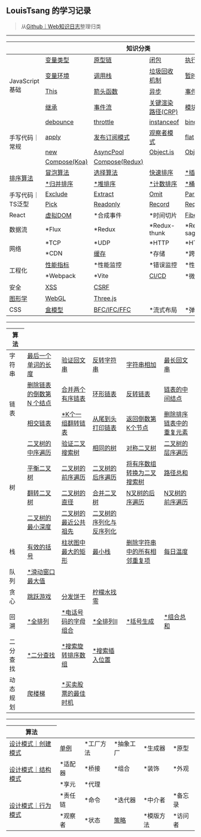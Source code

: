 <link href="./style.css" rel="stylesheet" />

## LouisTsang 的学习记录
> 从[Github｜Web知识日志](https://github.com/LouisTsang-jk/Learn-Web)整理归类

---

<table>
    <thead>
        <tr>
            <th colspan="6">知识分类</th>
        </tr>
    </thead>
    <tbody>
        <tr>
            <td rowspan="4">JavaScript基础</td>
            <td><a href="/lib/JavaScript基础/变量类型">变量类型</a></td>
            <td><a href="/lib/JavaScript基础/原型链">原型链</a></td>
            <td><a href="/lib/JavaScript基础/闭包">闭包</a></td>
            <td><a href="/lib/JavaScript基础/执行上下文">执行上下文</a></td>
            <td><a href="/lib/JavaScript基础/词法环境">词法环境</a></td>
        </tr>
        <tr>
            <td><a href="/lib/JavaScript基础/变量环境">变量环境</a></td>
            <td><a href="/lib/JavaScript基础/调用栈">调用栈</a></td>
            <td><a href="/lib/JavaScript基础/垃圾回收机制">垃圾回收机制</a></td>
            <td><a href="/lib/JavaScript基础/暂时性死区">暂时性死区</a></td>
            <td><a href="/lib/JavaScript基础/变量提升">变量提升</a></td>
        </tr>
        <tr>
            <td><a href="/lib/JavaScript基础/This">This</a></td>
            <td><a href="/lib/JavaScript基础/箭头函数">箭头函数</a></td>
            <td><a href="/lib/JavaScript基础/异步">异步</a></td>
            <td><a href="/lib/JavaScript基础/事件循环">事件循环</a></td>
            <td><a href="/lib/JavaScript基础/深克隆">深克隆</a></td>
        </tr>
        <tr>
            <td><a href="/lib/JavaScript基础/继承">继承</a></td>
            <td><a href="/lib/JavaScript基础/事件流">事件流</a></td>
            <td><a href="/lib/JavaScript基础/关键渲染路径">关键渲染路径(CRP)</a></td>
            <td><a href="/lib/JavaScript基础/模块化">模块化</a></td>
            <td><a href="/lib/JavaScript基础/内存泄露">*内存泄露</a></td>
        </tr>
        <tr>
            <td rowspan="4">手写代码｜常规</td>
            <td><a href="/lib/手写代码/常规/debounce">debounce</a></td>
            <td><a href="/lib/手写代码/常规/throttle">throttle</a></td>
            <td><a href="/lib/手写代码/常规/instanceof">instanceof</a></td>
            <td><a href="/lib/手写代码/常规/bind">bind</a></td>
            <td><a href="/lib/手写代码/常规/call">call</a></td>
        </tr>
        <tr>
            <td><a href="/lib/手写代码/常规/apply">apply</a></td>
            <td><a href="/lib/手写代码/常规/EventEmitter">发布订阅模式</a></td>
            <td><a href="/lib/手写代码/常规/Notifier">观察者模式</a></td>
            <td><a href="/lib/手写代码/常规/flat">flat</a></td>
            <td><a href="/lib/手写代码/常规/Promise">Promise</a></td>
        </tr>
        <tr>
            <td><a href="/lib/手写代码/常规/new">new</a></td>
            <td><a href="/lib/手写代码/常规/AsyncPool">AsyncPool</a></td>
            <td><a href="/lib/手写代码/常规/Object.is">Object.is</a></td>
            <td><a href="/lib/手写代码/常规/Object.create">Object.create</a></td>
            <td><a href="/lib/手写代码/常规/Object.assign">Object.assign</a></td>
        </tr>
        <tr>
            <td><a href="/lib/手写代码/常规/Compose/Koa">Compose(Koa)</a></td>
            <td><a href="/lib/手写代码/常规/Compose/Redux">Compose(Redux)</a></td>
            <td><a href="/lib/手写代码/常规/404"></a></td>
            <td><a href="/lib/手写代码/常规/404"></a></td>
            <td><a href="/lib/手写代码/常规/404"></a></td>
        </tr>
        <tr>
            <td rowspan="2"><a href="/lib/手写代码/常规/apply">排序算法</a></td>
            <td><a href="/lib/手写代码/排序/冒泡算法">冒泡算法</a></td>
            <td><a href="/lib/手写代码/排序/选择算法">选择算法</a></td>
            <td><a href="/lib/手写代码/排序/快速排序">快速排序</a></td>
            <td><a href="/lib/手写代码/排序/插入排序">*插入排序</a></td>
            <td><a href="/lib/手写代码/排序/希尔排序">*希尔排序</a></td>
        </tr>
        <tr>
            <td><a href="/lib/手写代码/排序/归并排序">*归并排序</a></td>
            <td><a href="/lib/手写代码/排序/堆排序">*堆排序</a></td>
            <td><a href="/lib/手写代码/排序/计数排序">*计数排序</a></td>
            <td><a href="/lib/手写代码/排序/桶排序">*桶排序</a></td>
            <td><a href="/lib/手写代码/排序/基数排序">*基数排序</a></td>
        </tr>
        <tr>
            <td rowspan="2">手写代码｜TS泛型</td>
            <td><a href="/lib/手写代码/TypeScript泛型/Exclude.ts">Exclude</a></td>
            <td><a href="/lib/手写代码/TypeScript泛型/Extract.ts">Extract</a></td>
            <td><a href="/lib/手写代码/TypeScript泛型/Omit.ts">Omit</a></td>
            <td><a href="/lib/手写代码/TypeScript泛型/Parameters.ts">Parameters</a></td>
            <td><a href="/lib/手写代码/TypeScript泛型/Partial.ts">Partial</a></td>
        </tr>
        <tr>
            <td><a href="/lib/手写代码/TypeScript泛型/Pick.ts">Pick</a></td>
            <td><a href="/lib/手写代码/TypeScript泛型/Readonly.ts">Readonly</a></td>
            <td><a href="/lib/手写代码/TypeScript泛型/Record.ts">Record</a></td>
            <td><a href="/lib/手写代码/TypeScript泛型/Required.ts">Required</a></td>
            <td></td>
        </tr>
        <tr>
            <td>React</td>
            <td><a href="/lib/库/React/虚拟DOM">虚拟DOM</a></td>
            <td>*合成事件</td>
            <td>*时间切片</td>
            <td><a href="/lib/库/React/Fiber">Fiber</a></td>
            <td>*Hook</td>
        </tr>
        <tr>
            <td>数据流</td>
            <td>*Flux</td>
            <td>*Redux</td>
            <td>*Redux-thunk</td>
            <td>*Redux-saga</td>
            <td>*DVA</td>
        </tr>
        <tr>
            <td rowspan="2">网络</td>
            <td>*TCP</td>
            <td>*UDP</td>
            <td>*HTTP</td>
            <td>*HTTPS</td>
            <td>*DNS</td>
        </tr>
        <tr>
            <td>*CDN</td>
            <td><a href="/lib/网络/缓存">缓存</a></td>
            <td>*存储</td>
            <td>*跨域</td>
            <td></td>
        </tr>
        <tr>
            <td rowspan="2">工程化</td>
            <td><a href="/lib/工程化/性能指标">性能指标</a></td>
            <td>*性能监控</td>
            <td>*错误监控</td>
            <td>*性能优化</td>
            <td>*埋点</td>
        </tr>
        <tr>
            <td>*Webpack</td>
            <td>*Vite</td>
            <td><a href="/lib/工程化/CICD工作流">CI/CD</a></td>
            <td>*微前端</td>
            <td></td>
        </tr>
        <tr>
            <td>安全</td>
            <td><a href="/lib/安全/XSS">XSS</a></td>
            <td><a href="/lib/安全/CSRF">CSRF</a></td>
            <td></td>
            <td></td>
            <td></td>
        </tr>
        <tr>
            <td><a href="/lib/图形学">图形学</a></td>
            <td><a href="/lib/图形学/WebGL">WebGL</a></td>
            <td><a href="/lib/图形学/WebGL/Three">Three.js</a></td>
            <td></td>
            <td></td>
            <td></td>
        </tr>
        <tr>
            <td>CSS</td>
            <td><a href="/lib/CSS/盒模型">盒模型</a></td>
            <td><a href="/lib/CSS/上下文">BFC/IFC/FFC</a></td>
            <td>*流式布局</td>
            <td>*弹性布局</td>
        </tr>
    </tbody>
</table>

---

<table>
    <thead>
        <tr>
            <th>算法</th>
        </tr>
    </thead>
    <tbody>
        <tr>
            <td class="arrow">字符串</td>
            <td><a href="/lib/算法/字符串/最后一个单词的长度">最后一个单词的长度</a></td>
            <td><a href="/lib/算法/字符串/验证回文串">验证回文串</a></td>
            <td><a href="/lib/算法/字符串/反转字符串">反转字符串</a></td>
            <td><a href="/lib/算法/字符串/字符串相加">字符串相加</a></td>
            <td><a href="/lib/算法/字符串/最长回文串">最长回文串</a></td>
        </tr>
        <tr>
            <td rowspan="2">链表</td>
            <td><a href="/lib/算法/链表/删除链表的倒数第N个结点">删除链表的倒数第 N 个结点</a></td>
            <td><a href="/lib/算法/链表/合并两个有序链表">合并两个有序链表</a></td>
            <td><a href="/lib/算法/链表/环形链表">环形链表</a></td>
            <td><a href="/lib/算法/链表/反转链表">反转链表</a></td>
            <td><a href="/lib/算法/链表/链表的中间结点">链表的中间结点</a></td>
        </tr>
        <tr>
            <td><a href="/lib/算法/链表/相交链表">相交链表</a></td>
            <td><a href="/lib/算法/链表/K个一组翻转链表">*K个一组翻转链表</a></td>
            <td><a href="/lib/算法/链表/从尾到头打印链表">从尾到头打印链表</a></td>
            <td><a href="/lib/算法/链表/返回倒数第K个节点">返回倒数第K个节点</a></td>
            <td><a href="/lib/算法/链表/删除排序链表中的重复元素">删除排序链表中的重复元素</a></td>
        </tr>
        <tr>
            <td rowspan="4">树</td>
            <td><a href="/lib/算法/树/二叉树的中序遍历">二叉树的中序遍历</a></td>
            <td><a href="/lib/算法/树/验证二叉搜索树">验证二叉搜索树</a></td>
            <td><a href="/lib/算法/树/相同的树">相同的树</a></td>
            <td><a href="/lib/算法/树/对称二叉树">对称二叉树</a></td>
            <td><a href="/lib/算法/树/二叉树的层序遍历">二叉树的层序遍历</a></td>
        </tr>
        <tr>
            <td><a href="/lib/算法/树/平衡二叉树">平衡二叉树</a></td>
            <td><a href="/lib/算法/树/二叉树的前序遍历">二叉树的前序遍历</a></td>
            <td><a href="/lib/算法/树/二叉树的后序遍历">二叉树的后序遍历</a></td>
            <td><a href="/lib/算法/树/将有序数组转换为二叉搜索树">将有序数组转换为二叉搜索树</a></td>
            <td><a href="/lib/算法/树/路径总和">路径总和</a></td>
        </tr>
        <tr>
            <td><a href="/lib/算法/树/翻转二叉树">翻转二叉树</a></td>
            <td><a href="/lib/算法/树/二叉树的直径">二叉树的直径</a></td>
            <td><a href="/lib/算法/树/合并二叉树">合并二叉树</a></td>
            <td><a href="/lib/算法/树/N叉树的后序遍历">N叉树的后序遍历</a></td>
            <td><a href="/lib/算法/树/N叉树的前序遍历">N叉树的前序遍历</a></td>
        </tr>
        <tr>
            <td><a href="/lib/算法/树/二叉树的最小深度">二叉树的最小深度</a></td>
            <td><a href="/lib/算法/树/二叉树的最近公共祖先">二叉树的最近公共祖先</a></td>
            <td><a href="/lib/算法/树/二叉树的序列化与反序列化">二叉树的序列化与反序列化</a></td>
            <td><a href="/lib/算法/树/"></a></td>
            <td><a href="/lib/算法/树/"></a></td>
        </tr>
        <tr>
            <td>栈</td>
            <td><a href="/lib/算法/栈/有效的括号">有效的括号</a></td>
            <td><a href="/lib/算法/栈/柱状图中最大的矩形">柱状图中最大的矩形</a></td>
            <td><a href="/lib/算法/栈/最小栈">最小栈</a></td>
            <td><a href="/lib/算法/栈/删除字符串中的所有相邻重复项">删除字符串中的所有相邻重复项</a></td>
            <td><a href="/lib/算法/栈/每日温度">每日温度</a></td>
        </tr>
        <tr>
            <td>队列</td>
            <td><a href="/lib/算法/队列/滑动窗口最大值">*滑动窗口最大值</a></td>
            <td><a href="/lib/算法/队列/"></a></td>
            <td><a href="/lib/算法/队列/"></a></td>
            <td><a href="/lib/算法/队列/"></a></td>
            <td><a href="/lib/算法/队列/"></a></td>
        </tr>
        <tr>
            <td>贪心</td>
            <td><a href="/lib/算法/贪心/跳跃游戏">跳跃游戏</a></td>
            <td><a href="/lib/算法/贪心/分发饼干">分发饼干</a></td>
            <td><a href="/lib/算法/贪心/柠檬水找零">柠檬水找零</a></td>
            <td><a href="/lib/算法/贪心/"></a></td>
            <td><a href="/lib/算法/贪心/"></a></td>
        </tr>
        <tr>
            <td>回溯</td>
            <td><a href="/lib/算法/回溯/全排列">*全排列</a></td>
            <td><a href="/lib/算法/回溯/电话号码的字母组合">*电话号码的字母组合</a></td>
            <td><a href="/lib/算法/回溯/全排列II">*全排列II</a></td>
            <td><a href="/lib/算法/回溯/括号生成">*括号生成</a></td>
            <td><a href="/lib/算法/回溯/组合总和">*组合总和</a></td>
        </tr>
        <tr>
            <td>二分查找</td>
            <td><a href="/lib/算法/二分查找/二分查找">*二分查找</a></td>
            <td><a href="/lib/算法/二分查找/搜索旋转排序数组">*搜索旋转排序数组</a></td>
            <td><a href="/lib/算法/二分查找/搜索插入位置">*搜索插入位置</a></td>
            <td><a href="/lib/算法/二分查找/括号生成"></a></td>
            <td><a href="/lib/算法/二分查找/组合总和"></a></td>
        </tr>
        <tr>
            <td>动态规划</td>
            <td><a href="/lib/算法/动态规划/爬楼梯">爬楼梯</a></td>
            <td><a href="/lib/算法/动态规划/买卖股票的最佳时机">*买卖股票的最佳时机</a></td>
            <td><a href="/lib/算法/动态规划/"></a></td>
            <td><a href="/lib/算法/动态规划/"></a></td>
            <td><a href="/lib/算法/动态规划/"></a></td>
        </tr>
    </tbody>
</table>

---

<table>
    <thead>
        <tr>
            <th>算法</th>
        </tr>
    </thead>
    <tbody>
        <tr>
            <td><a href="/lib/设计模式">设计模式｜创建模式</a></td>
            <td><a href="/lib/设计模式/创建模式/单例模式">单例</a></td>
            <td>*工厂方法</td>
            <td>*抽象工厂</td>
            <td>*生成器</td>
            <td>*原型</td>
        </tr>
        <tr>
            <td rowspan="2"><a href="/lib/设计模式">设计模式｜结构模式</a></td>
            <td>*适配器</td>
            <td>*桥接</td>
            <td>*组合</td>
            <td>*装饰</td>
            <td>*外观</td>
        </tr>
        <tr>
            <td>*享元</td>
            <td>*代理</td>
            <td></td>
            <td></td>
            <td></td>
        </tr>
        <tr>
            <td rowspan="2"><a href="/lib/设计模式">设计模式｜行为模式</a></td>
            <td>*责任链</td>
            <td>*命令</td>
            <td>*迭代器</td>
            <td>*中介者</td>
            <td>*备忘录</td>
        </tr>
        <tr>
            <td>*观察者</td>
            <td>*状态</td>
            <td><a href="/lib/设计模式/行为模式/策略模式">策略</a></td>
            <td>*模版方法</td>
            <td>*访问者</td>
        </tr>
    </tbody>
</table>
